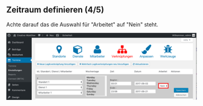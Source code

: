 ## Zeitraum definieren (4/5)

Achte darauf das die Auswahl für "Arbeitet" auf "Nein" steht.

![Was sind Zeiträume](./assets/create_link_4.jpg)

